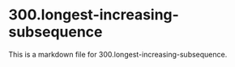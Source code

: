 # 300.longest-increasing-subsequence

This is a markdown file for 300.longest-increasing-subsequence.
